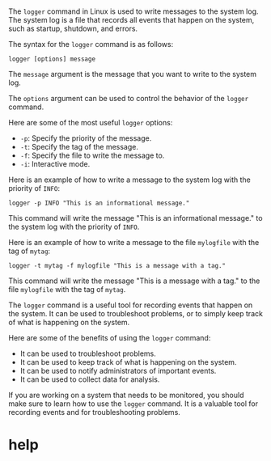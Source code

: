# 

The `logger` command in Linux is used to write messages to the system log. The system log is a file that records all events that happen on the system, such as startup, shutdown, and errors.

The syntax for the `logger` command is as follows:

```
logger [options] message
```

The `message` argument is the message that you want to write to the system log.

The `options` argument can be used to control the behavior of the `logger` command.

Here are some of the most useful `logger` options:

* `-p`: Specify the priority of the message.
* `-t`: Specify the tag of the message.
* `-f`: Specify the file to write the message to.
* `-i`: Interactive mode.

Here is an example of how to write a message to the system log with the priority of `INFO`:

```
logger -p INFO "This is an informational message."
```

This command will write the message "This is an informational message." to the system log with the priority of `INFO`.

Here is an example of how to write a message to the file `mylogfile` with the tag of `mytag`:

```
logger -t mytag -f mylogfile "This is a message with a tag."
```

This command will write the message "This is a message with a tag." to the file `mylogfile` with the tag of `mytag`.

The `logger` command is a useful tool for recording events that happen on the system. It can be used to troubleshoot problems, or to simply keep track of what is happening on the system.

Here are some of the benefits of using the `logger` command:

* It can be used to troubleshoot problems.
* It can be used to keep track of what is happening on the system.
* It can be used to notify administrators of important events.
* It can be used to collect data for analysis.

If you are working on a system that needs to be monitored, you should make sure to learn how to use the `logger` command. It is a valuable tool for recording events and for troubleshooting problems.




# help 

```

```
